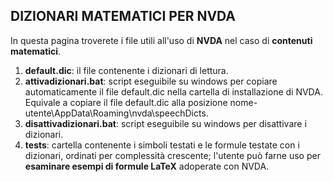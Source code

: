 ## DIZIONARI MATEMATICI PER NVDA

In questa pagina troverete i file utili all'uso di **NVDA** nel caso di **contenuti matematici**.

1. **default.dic**: il file contenente i dizionari di lettura.
2. **attivadizionari.bat**: script eseguibile su windows per copiare automaticamente il file default.dic nella cartella di installazione di NVDA. Equivale a copiare il file default.dic alla posizione nome-utente\AppData\Roaming\nvda\speechDicts.
3. **disattivadizionari.bat**: script eseguibile su windows per disattivare i dizionari.
4. **tests**: cartella contenente i simboli testati e le formule testate con i dizionari, ordinati per complessità crescente; l'utente può farne uso per **esaminare esempi di formule LaTeX** adoperate con NVDA.
